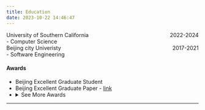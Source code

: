 ```yaml
---
title: Education
date: 2023-10-22 14:46:47
---
```

<div style="display: flex; justify-content: space-between;">
    <span>University of Southern California</span>
    <span>2022-2024</span>
</div>
<span>- Computer Science</span>
<br>

<div style="display: flex; justify-content: space-between;">
    <span>Beijing city Univeristy </span>
    <span>2017-2021</span>
</div>
<span>- Software Engineering</span>

#### Awards
<ul>
    <li>Beijing Excellent Graduate Student</li>
    <li>Beijing Excellent Graduate Paper - <a href="https://www.bcu.edu.cn/info/1251/17201.htm">link</a></li>
    <li>
        <details>
            <summary>See More Awards</summary>
            <ul>
                <li>算法比赛一等奖</li>
                <li>连续四年一等奖奖学金</li>
                <li>优秀班干部</li>
                <li>学习之星</li>
            </ul>
        </details>
    </li>
</ul>

<hr>
